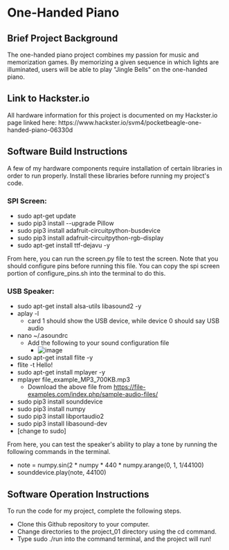 <h1> One-Handed Piano </h1>
<h2> Brief Project Background </h2>
The one-handed piano project combines my passion for music and memorization games. By memorizing a given sequence in which lights are illuminated, users will be able to play "Jingle Bells" on the one-handed piano. 
<h2> Link to Hackster.io </h2>
All hardware information for this project is documented on my Hackster.io page linked here: https://www.hackster.io/svm4/pocketbeagle-one-handed-piano-06330d
<h2> Software Build Instructions </h2>
A few of my hardware components require installation of certain libraries in order to run properly. Install these libraries before running my project's code. 

<h3> SPI Screen: </h3>

- sudo apt-get update
- sudo pip3 install --upgrade Pillow
- sudo pip3 install adafruit-circuitpython-busdevice
- sudo pip3 install adafruit-circuitpython-rgb-display
- sudo apt-get install ttf-dejavu -y

From here, you can run the screen.py file to test the screen. Note that you should configure pins before running this file. You can copy the spi screen portion of configure_pins.sh into the terminal to do this. 

<h3> USB Speaker: </h3>

- sudo apt-get install alsa-utils libasound2 -y
- aplay -l
  - card 1 should show the USB device, while device 0 should say USB audio
- nano ~/.asoundrc
  - Add the following to your sound configuration file
      - ![image](https://github.com/svm4/ENGI301/assets/144633219/e0c33083-2f0f-4af5-983d-27628d1ea3e9)
- sudo apt-get install flite -y
- flite -t Hello!
- sudo apt-get install mplayer -y
- mplayer file_example_MP3_700KB.mp3
  - Download the above file from https://file-examples.com/index.php/sample-audio-files/
- sudo pip3 install sounddevice
- sudo pip3 install numpy
- sudo pip3 install libportaudio2
- sudo pip3 install libasound-dev
- [change to sudo]

From here, you can test the speaker's ability to play a tone by running the following commands in the terminal.

- note = numpy.sin(2 * numpy * 440 * numpy.arange(0, 1, 1/44100)
- sounddevice.play(note, 44100)
  
<h2> Software Operation Instructions </h2>
To run the code for my project, complete the following steps.

- Clone this Github repository to your computer.
- Change directories to the project_01 directory using the cd command.
- Type sudo ./run into the command terminal, and the project will run!
